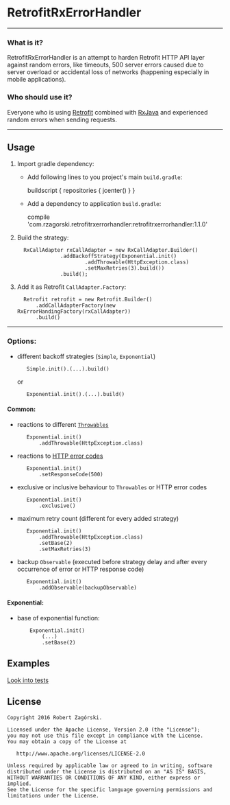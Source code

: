 # RetrofitRxErrorHandler

----
### What is it?

RetrofitRxErrorHandler is an attempt to harden Retrofit HTTP API layer against random errors, like timeouts, 
500 server errors caused due to server overload or accidental loss of networks (happening especially in mobile applications).


### Who should use it?

Everyone who is using [Retrofit](https://square.github.io/retrofit/) combined with 
[RxJava](https://github.com/ReactiveX/RxJava) and experienced random errors when sending requests.


----
## **Usage**
1. Import gradle dependency:

    * Add following lines to you project's main `build.gradle`:
    
        buildscript {
            repositories {
                jcenter()
            }
        }
 
    * Add a dependency to application `build.gradle`:
     
        compile 'com.rzagorski.retrofitrxerrorhandler:retrofitrxerrorhandler:1.1.0'
 
2. Build the strategy:

         RxCallAdapter rxCallAdapter = new RxCallAdapter.Builder()
                     .addBackoffStrategy(Exponential.init()
                             .addThrowable(HttpException.class)
                             .setMaxRetries(3).build())
                     .build();

3. Add it as Retrofit `CallAdapter.Factory`:

         Retrofit retrofit = new Retrofit.Builder()
             .addCallAdapterFactory(new RxErrorHandingFactory(rxCallAdapter))
             .build()

----
### Options:

* different backoff strategies (`Simple`, `Exponential`)

         Simple.init().(...).build()
         
     or
         
         Exponential.init().(...).build()

#### Common:

* reactions to different [`Throwables`](http://docs.oracle.com/javase/7/docs/api/java/lang/Throwable.html)

         Exponential.init()
             .addThrowable(HttpException.class)

* reactions to [HTTP error codes](https://en.wikipedia.org/wiki/List_of_HTTP_status_codes)

         Exponential.init()
             .setResponseCode(500)
         
* exclusive or inclusive behaviour to `Throwables` or HTTP error codes

         Exponential.init()
             .exclusive()

* maximum retry count (different for every added strategy)

         Exponential.init()
             .addThrowable(HttpException.class)
             .setBase(2)
             .setMaxRetries(3)
             
* backup `Observable` (executed before strategy delay and after every occurrence of error or HTTP response code)

         Exponential.init()
             .addObservable(backupObservable)

#### Exponential:

* base of exponential function:

          Exponential.init()
              (...)
              .setBase(2)

## Examples

[Look into tests](./library/src/test/java/com/rzagorski/retrofitrxerrorhandler)

## License

    Copyright 2016 Robert Zagórski.
    
    Licensed under the Apache License, Version 2.0 (the "License");
    you may not use this file except in compliance with the License.
    You may obtain a copy of the License at
    
       http://www.apache.org/licenses/LICENSE-2.0
    
    Unless required by applicable law or agreed to in writing, software
    distributed under the License is distributed on an "AS IS" BASIS,
    WITHOUT WARRANTIES OR CONDITIONS OF ANY KIND, either express or implied.
    See the License for the specific language governing permissions and
    limitations under the License.
